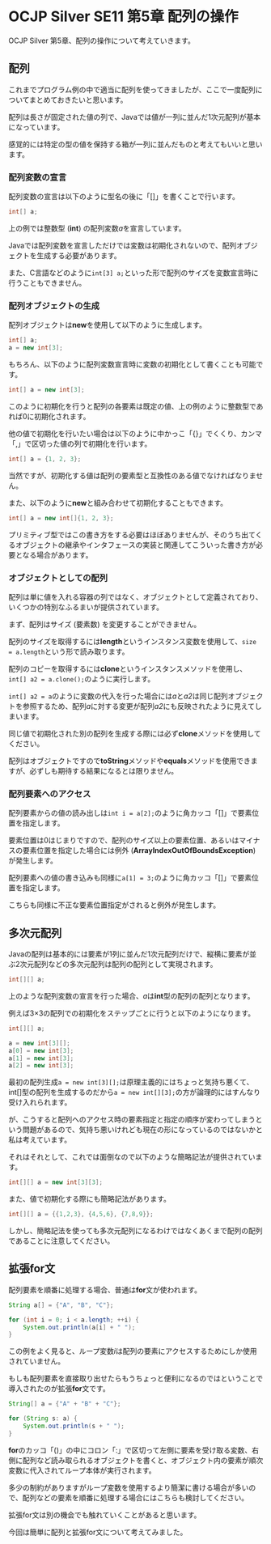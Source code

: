 # OCJP Silver SE11 第5章 配列の操作

OCJP Silver 第5章、配列の操作について考えていきます。

## 配列

これまでプログラム例の中で適当に配列を使ってきましたが、ここで一度配列についてまとめておきたいと思います。

配列は長さが固定された値の列で、Javaでは値が一列に並んだ1次元配列が基本になっています。

感覚的には特定の型の値を保持する箱が一列に並んだものと考えてもいいと思います。

### 配列変数の宣言

配列変数の宣言は以下のように型名の後に「[]」を書くことで行います。

```java
int[] a;
```

上の例では整数型 (**int**) の配列変数*a*を宣言しています。

Javaでは配列変数を宣言しただけでは変数は初期化されないので、配列オブジェクトを生成する必要があります。

また、C言語などのように```int[3] a;```といった形で配列のサイズを変数宣言時に行うこともできません。

### 配列オブジェクトの生成

配列オブジェクトは**new**を使用して以下のように生成します。

```java
int[] a;
a = new int[3];
```

もちろん、以下のように配列変数宣言時に変数の初期化として書くことも可能です。

```java
int[] a = new int[3];
```

このように初期化を行うと配列の各要素は既定の値、上の例のように整数型であれば0に初期化されます。

他の値で初期化を行いたい場合は以下のように中かっこ「{}」でくくり、カンマ「,」で区切った値の列で初期化を行います。

```java
int[] a = {1, 2, 3};
```

当然ですが、初期化する値は配列の要素型と互換性のある値でなければなりません。

また、以下のように**new**と組み合わせて初期化することもできます。

```java
int[] a = new int[]{1, 2, 3};
```

プリミティブ型ではこの書き方をする必要はほぼありませんが、そのうち出てくるオブジェクトの継承やインタフェースの実装と関連してこういった書き方が必要となる場合があります。

### オブジェクトとしての配列

配列は単に値を入れる容器の列ではなく、オブジェクトとして定義されており、いくつかの特別なふるまいが提供されています。

まず、配列はサイズ (要素数) を変更することができません。

配列のサイズを取得するには**length**というインスタンス変数を使用して、```size = a.length```という形で読み取ります。

配列のコピーを取得するには**clone**というインスタンスメソッドを使用し、```int[] a2 = a.clone();```のように実行します。

```int[] a2 = a```のように変数の代入を行った場合には*a*と*a2*は同じ配列オブジェクトを参照するため、配列*a*に対する変更が配列*a2*にも反映されたように見えてしまいます。

同じ値で初期化された別の配列を生成する際には必ず**clone**メソッドを使用してください。

配列はオブジェクトですので**toString**メソッドや**equals**メソッドを使用できますが、必ずしも期待する結果になるとは限りません。

### 配列要素へのアクセス

配列要素からの値の読み出しは```int i = a[2];```のように角カッコ「[]」で要素位置を指定します。

要素位置は0はじまりですので、配列のサイズ以上の要素位置、あるいはマイナスの要素位置を指定した場合には例外 (**ArrayIndexOutOfBoundsException**) が発生します。

配列要素への値の書き込みも同様に```a[1] = 3;```のように角カッコ「[]」で要素位置を指定します。

こちらも同様に不正な要素位置指定がされると例外が発生します。

## 多次元配列

Javaの配列は基本的には要素が1列に並んだ1次元配列だけで、縦横に要素が並ぶ2次元配列などの多次元配列は配列の配列として実現されます。

```java
int[][] a;
```

上のような配列変数の宣言を行った場合、*a*は**int**型の配列の配列となります。

例えば3×3の配列での初期化をステップごとに行うと以下のようになります。

```java
int[][] a;

a = new int[3][];
a[0] = new int[3];
a[1] = new int[3];
a[2] = new int[3];
```

最初の配列生成```a = new int[3][];```は原理主義的にはちょっと気持ち悪くて、int[]型の配列を生成するのだから```a = new int[][3];```の方が論理的にはすんなり受け入れられます。

が、こうすると配列へのアクセス時の要素指定と指定の順序が変わってしまうという問題があるので、気持ち悪いけれども現在の形になっているのではないかと私は考えています。

それはそれとして、これでは面倒なので以下のような簡略記法が提供されています。

```java
int[][] a = new int[3][3];
```

また、値で初期化する際にも簡略記法があります。

```java
int[][] a = {{1,2,3}, {4,5,6}, {7,8,9}};
```

しかし、簡略記法を使っても多次元配列になるわけではなくあくまで配列の配列であることに注意してください。

## 拡張for文

配列要素を順番に処理する場合、普通は**for**文が使われます。

```java
String a[] = {"A", "B", "C"};

for (int i = 0; i < a.length; ++i) {
    System.out.println(a[i] + " ");
}
```

この例をよく見ると、ループ変数*i*は配列の要素にアクセスするためにしか使用されていません。

もしも配列要素を直接取り出せたらもうちょっと便利になるのではということで導入されたのが拡張**for**文です。

```java
String[] a = {"A" + "B" + "C"};

for (String s: a) {
    System.out.println(s + " ");
}
```

**for**のカッコ「()」の中にコロン「:」で区切って左側に要素を受け取る変数、右側に配列など読み取られるオブジェクトを書くと、オブジェクト内の要素が順次変数に代入されてループ本体が実行されます。

多少の制約がありますがループ変数を使用するより簡潔に書ける場合が多いので、配列などの要素を順番に処理する場合にはこちらも検討してください。

拡張for文は別の機会でも触れていくことがあると思います。

今回は簡単に配列と拡張for文について考えてみました。
